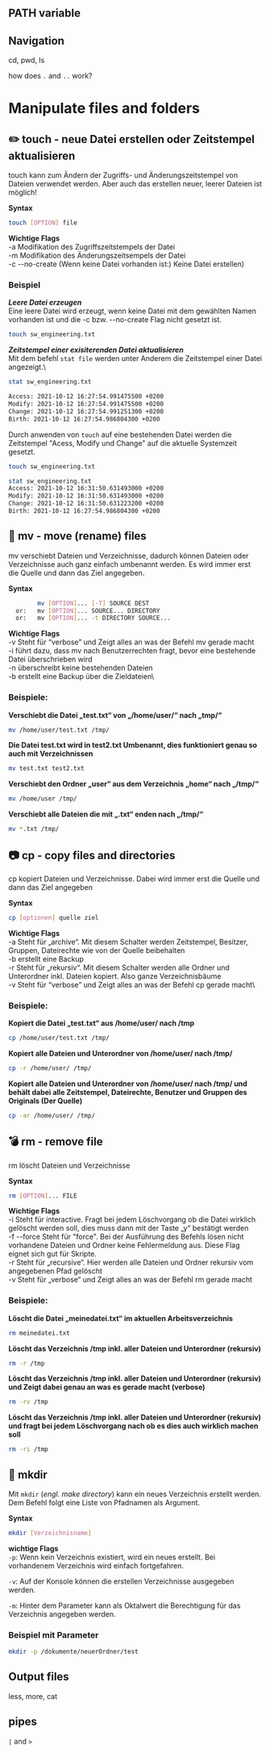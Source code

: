 ## PATH variable

## Navigation
cd, pwd, ls

how does `.` and `..` work?

# Manipulate files and folders
## :pencil2: touch - neue Datei erstellen oder Zeitstempel aktualisieren
touch kann zum Ändern der Zugriffs- und Änderungszeitstempel von Dateien verwendet werden. Aber auch das erstellen neuer, leerer Dateien ist möglich!

**Syntax**
```bash
touch [OPTION] file
```

**Wichtige Flags**\
-a              Modifikation des Zugriffszeitstempels der Datei\
-m              Modifikation des Änderungszeitsempels der Datei\
-c --no-create (Wenn keine Datei vorhanden ist:) Keine Datei erstellen)

### Beispiel
***Leere Datei erzeugen***\
Eine leere Datei wird erzeugt, wenn keine Datei mit dem gewählten Namen vorhanden ist und die -c bzw. --no-create Flag nicht gesetzt ist. 
```bash
touch sw_engineering.txt
```

***Zeitstempel einer exisiterenden Datei aktualisieren***\
Mit dem befehl ```stat file``` werden unter Anderem die Zeitstempel einer Datei angezeigt.\

```bash
stat sw_engineering.txt

Access: 2021-10-12 16:27:54.991475500 +0200
Modify: 2021-10-12 16:27:54.991475500 +0200
Change: 2021-10-12 16:27:54.991251300 +0200
Birth: 2021-10-12 16:27:54.986804300 +0200
```
Durch anwenden von ```touch``` auf eine bestehenden Datei werden die Zeitstempel "Acess, Modify und Change" auf die aktuelle Systemzeit gesetzt.

```bash
touch sw_engineering.txt

stat sw_engineering.txt
Access: 2021-10-12 16:31:50.631493000 +0200
Modify: 2021-10-12 16:31:50.631493000 +0200
Change: 2021-10-12 16:31:50.631223200 +0200
Birth: 2021-10-12 16:27:54.986804300 +0200
```

## :taxi: mv - move (rename) files
mv verschiebt Dateien und Verzeichnisse, dadurch können Dateien oder Verzeichnisse auch ganz einfach umbenannt werden. Es wird immer erst die Quelle und dann das Ziel angegeben.

**Syntax**
```bash
        mv [OPTION]... [-T] SOURCE DEST
  or:   mv [OPTION]... SOURCE... DIRECTORY
  or:   mv [OPTION]... -t DIRECTORY SOURCE...

```

**Wichtige Flags**\
-v                                                              Steht für “verbose” und Zeigt alles an was der Befehl mv gerade macht\
-i                                                              führt dazu, dass mv nach Benutzerrechten fragt, bevor eine bestehende Datei überschrieben wird\
-n                                                              überschreibt keine bestehenden Dateien\
-b                                                              erstellt eine Backup über die Zieldateien\
        
### Beispiele:
**Verschiebt die Datei „test.txt“ von „/home/user/“ nach „tmp/“**
```bash
mv /home/user/test.txt /tmp/  
```
**Die Datei test.txt wird in test2.txt Umbenannt, dies funktioniert genau so auch mit Verzeichnissen**
```bash
mv test.txt test2.txt
```
**Verschiebt den Ordner „user“ aus dem Verzeichnis „home“ nach „/tmp/“**
```bash
mv /home/user /tmp/   
```
**Verschiebt alle Dateien die mit „.txt“ enden nach „/tmp/“**
```bash
mv *.txt /tmp/  
```     

## :camera: cp - copy files and directories
cp kopiert Dateien und Verzeichnisse. Dabei wird immer erst die Quelle und dann das Ziel angegeben

**Syntax**
```bash
cp [optionen] quelle ziel

```

**Wichtige Flags**\
-a                                                              Steht für „archive“. Mit diesem Schalter werden Zeitstempel, Besitzer, Gruppen, Dateirechte wie von der Quelle beibehalten\
-b                                                              erstellt eine Backup\
-r                                                              Steht für „rekursiv“. Mit diesem Schalter werden alle Ordner und Unterordner inkl. Dateien kopiert. Also ganze Verzeichnisbäume\
-v                                                              Steht für “verbose” und Zeigt alles an was der Befehl cp gerade macht\
        
### Beispiele:
**Kopiert die Datei „test.txt“ aus /home/user/ nach /tmp**
```bash
cp /home/user/test.txt /tmp/
```
**Kopiert alle Dateien und Unterordner von /home/user/ nach /tmp/**
```bash
cp -r /home/user/ /tmp/	
```
**Kopiert alle Dateien und Unterordner von /home/user/ nach /tmp/ und behält dabei alle Zeitstempel, Dateirechte, Benutzer und Gruppen des Originals (Der Quelle)**
```bash
cp -ar /home/user/ /tmp/	 
```

## :bomb: rm - remove file
rm löscht Dateien und Verzeichnisse

**Syntax**
```bash
rm [OPTION]... FILE
```

**Wichtige Flags**\
-i                                                             Steht für interactive. Fragt bei jedem Löschvorgang ob die Datei wirklich gelöscht werden soll, dies muss dann mit der Taste „y“ bestätigt werden\
-f  --force                                                    Steht für "force". Bei der Ausführung des Befehls lösen nicht vorhandene Dateien und Ordner keine Fehlermeldung aus. Diese Flag eignet sich gut für Skripte.\
-r                                                             Steht für „recursive“. Hier werden alle Dateien und Ordner rekursiv vom angegebenen Pfad gelöscht\
-v                                                             Steht für „verbose“ und Zeigt alles an was der Befehl rm gerade macht
        
### Beispiele:
**Löscht die Datei „meinedatei.txt“ im aktuellen Arbeitsverzeichnis**
```bash
rm meinedatei.txt	
```
**Löscht das Verzeichnis /tmp inkl. aller Dateien und Unterordner (rekursiv)**
```bash
rm -r /tmp	
```
**Löscht das Verzeichnis /tmp inkl. aller Dateien und Unterordner (rekursiv) und Zeigt dabei genau an was es gerade macht (verbose)**
```bash
rm -rv /tmp	
```
**Löscht das Verzeichnis /tmp inkl. aller Dateien und Unterordner (rekursiv) und fragt bei jedem Löschvorgang nach ob es dies auch wirklich machen soll**
```bash
rm -ri /tmp
``` 
                                  
## :file_folder: mkdir
Mit `mkdir` (*engl. make directory*) kann ein neues Verzeichnis erstellt werden.\
Dem Befehl folgt eine Liste von Pfadnamen als Argument.

**Syntax**
```bash
mkdir [Verzeichnisname]
```
**wichtige Flags**\
`-p`: Wenn kein Verzeichnis existiert, wird ein neues erstellt. Bei vorhandenem Verzeichnis wird einfach fortgefahren.</p>
`-v`: Auf der Konsole können die erstellen Verzeichnisse ausgegeben werden.</p>
`-m`: Hinter dem Parameter kann als Oktalwert die Berechtigung für das Verzeichnis angegeben werden. 

### Beispiel mit Parameter
```bash
mkdir -p /dokumente/neuerOrdner/test
```
## Output files
less, more, cat

## pipes
`|` and `>`
